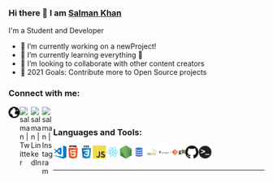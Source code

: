 ### Hi there 👋  I am <a href="https://salmankhan.tech">Salman Khan</a>
<p>I'm a Student and Developer<p> 
  <ul>
    <li>🔭 I’m currently working on a newProject!</li>
<li>🌱 I’m currently learning everything 🤣</li>
<li>👯 I’m looking to collaborate with other content creators</li>
<li>🥅 2021 Goals: Contribute more to Open Source projects</li>
   </ul>






### Connect with me:

[<img align="left" alt="salmankhan.tech" width="22px" src="https://raw.githubusercontent.com/iconic/open-iconic/master/svg/globe.svg" />][website]

[<img align="left" alt="salman | Twitter" width="22px" src="https://cdn.jsdelivr.net/npm/simple-icons@v3/icons/twitter.svg" />][twitter]
[<img align="left" alt="salman | LinkedIn" width="22px" src="https://cdn.jsdelivr.net/npm/simple-icons@v3/icons/linkedin.svg" />][linkedin]
[<img align="left" alt="salman | Instagram" width="22px" src="https://cdn.jsdelivr.net/npm/simple-icons@v3/icons/instagram.svg" />][instagram]

<br />

### Languages and Tools:

[<img align="left" alt="Visual Studio Code" width="26px" src="https://raw.githubusercontent.com/github/explore/80688e429a7d4ef2fca1e82350fe8e3517d3494d/topics/visual-studio-code/visual-studio-code.png" />][webdevplaylist]
[<img align="left" alt="HTML5" width="26px" src="https://raw.githubusercontent.com/github/explore/80688e429a7d4ef2fca1e82350fe8e3517d3494d/topics/html/html.png" />][webdevplaylist]
[<img align="left" alt="CSS3" width="26px" src="https://raw.githubusercontent.com/github/explore/80688e429a7d4ef2fca1e82350fe8e3517d3494d/topics/css/css.png" />][cssplaylist]

[<img align="left" alt="JavaScript" width="26px" src="https://raw.githubusercontent.com/github/explore/80688e429a7d4ef2fca1e82350fe8e3517d3494d/topics/javascript/javascript.png" />][jsplaylist]
[<img align="left" alt="React" width="26px" src="https://raw.githubusercontent.com/github/explore/80688e429a7d4ef2fca1e82350fe8e3517d3494d/topics/react/react.png" />][reactplaylist]


[<img align="left" alt="Node.js" width="26px" src="https://raw.githubusercontent.com/github/explore/80688e429a7d4ef2fca1e82350fe8e3517d3494d/topics/nodejs/nodejs.png" />][webdevplaylist]

[<img align="left" alt="SQL" width="26px" src="https://raw.githubusercontent.com/github/explore/80688e429a7d4ef2fca1e82350fe8e3517d3494d/topics/sql/sql.png" />][webdevplaylist]
[<img align="left" alt="MySQL" width="26px" src="https://raw.githubusercontent.com/github/explore/80688e429a7d4ef2fca1e82350fe8e3517d3494d/topics/mysql/mysql.png" />][webdevplaylist]
[<img align="left" alt="MongoDB" width="26px" src="https://raw.githubusercontent.com/github/explore/80688e429a7d4ef2fca1e82350fe8e3517d3494d/topics/mongodb/mongodb.png" />][webdevplaylist]
[<img align="left" alt="Git" width="26px" src="https://raw.githubusercontent.com/github/explore/80688e429a7d4ef2fca1e82350fe8e3517d3494d/topics/git/git.png" />][webdevplaylist]
[<img align="left" alt="GitHub" width="26px" src="https://raw.githubusercontent.com/github/explore/78df643247d429f6cc873026c0622819ad797942/topics/github/github.png" />][webdevplaylist]
[<img align="left" alt="Terminal" width="26px" src="https://raw.githubusercontent.com/github/explore/80688e429a7d4ef2fca1e82350fe8e3517d3494d/topics/terminal/terminal.png" />][webdevplaylist]


<br />
<br />

---
[website]: https://salmankhan.tech
[twitter]: https://twitter.com/salmankhanprs

[instagram]: https://instagram.com/salman_khan_prs
[linkedin]: www.linkedin.com/in/salman-khan-tech
[webdevplaylist]: https://salmankhan.tech
[jsplaylist]: https://salmankhan.tech
[cssplaylist]: https://salmankhan.tech
[reactplaylist]: https://salmankhan.tech
